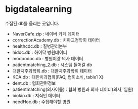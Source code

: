﻿# bigdatalearning 
수집된 db를 올리는 곳입니다.

+ NaverCafe.zip : 네이버 카페 데이터
+ correctionAcademy.db : 치아교정학회 데이터
+ healthcdc.db : 질병관리본부
+ hidoc.db : 하이닥 병원데이터
+ modoodoc.db : 병원이랑 의사 데이터
+ patientmatching_2.db : 시스템 들어갈 db
+ 대한치주과학회.db : 대한치주과학회 데이터
+ KDA.db : 대한치과협회(FAQ, 협회소식, table1 X)
+ dent.db : 협회관련정보
+ patientmatching(의사이름) : 협회 병원과 의사 데이터(의사, 임원)
+ biokin.db : 지식인 데이터
+ needHoc.db : 수집해야할 병원